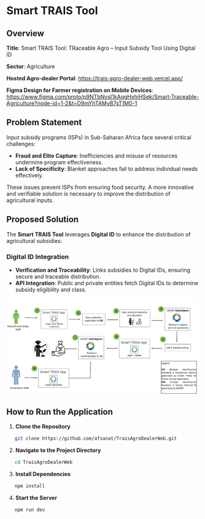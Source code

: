 # Smart TRAIS Tool

## Overview

**Title**: Smart TRAIS Tool: TRaceable Agro – Input Subsidy Tool Using Digital ID

**Sector**: Agriculture  

**Hosted Agro-dealer Portal**: https://trais-agro-dealer-web.vercel.app/

**Figma Design for Farmer registration on Mobile Devices**: https://www.figma.com/proto/p9NTbNvsI1kAqgHxhiHSek/Smart-Traceable-Agriculture?node-id=1-2&t=D9mYhTAMvB7sT1M0-1


## Problem Statement

Input subsidy programs (ISPs) in Sub-Saharan Africa face several critical challenges:

- **Fraud and Elite Capture**: Inefficiencies and misuse of resources undermine program effectiveness.
- **Lack of Specificity**: Blanket approaches fail to address individual needs effectively.

These issues prevent ISPs from ensuring food security. A more innovative and verifiable solution is necessary to improve the distribution of agricultural inputs.

## Proposed Solution

The **Smart TRAIS Tool** leverages **Digital ID** to enhance the distribution of agricultural subsidies:

### Digital ID Integration

- **Verification and Traceability**: Links subsidies to Digital IDs, ensuring secure and traceable distribution.
- **API Integration**: Public and private entities fetch Digital IDs to determine subsidy eligibility and class.

![System Architecture](/public/TRAISFlow.jpg)

## How to Run the Application

1. **Clone the Repository**
```bash
   git clone https://github.com/afsanat/TraisAgroDealerWeb.git
```

2. **Navigate to the Project Directory**
```bash
   cd TraisAgroDealerWeb
   ```

3. **Install Dependencies**
```bash
   npm install
   ```

4. **Start the Server**
```bash
   npm run dev
   ```